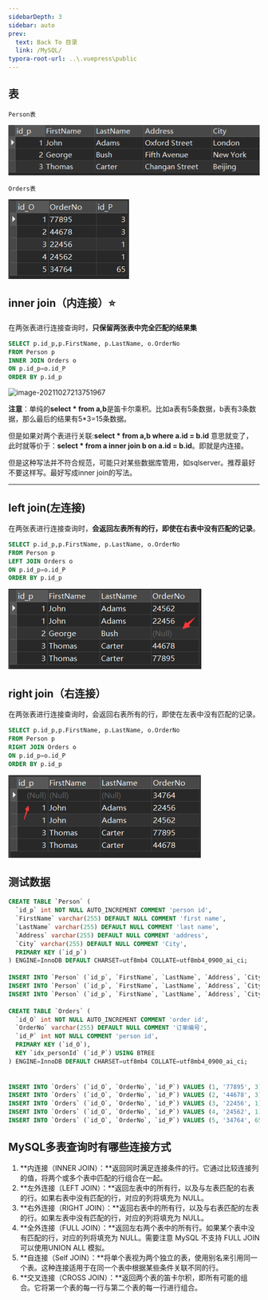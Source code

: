 ```yaml
---
sidebarDepth: 3
sidebar: auto
prev:
  text: Back To 目录
  link: /MySQL/
typora-root-url: ..\.vuepress\public
---
```




## 表

`Person表`

![image-20211027213211152](/images/MySQL/image-20211027213211152.png)

`Orders表`

![image-20211027213411660](/images/MySQL/image-20211027213411660.png)



## inner join（内连接）⭐

在两张表进行连接查询时，**只保留两张表中完全匹配的结果集**

```sql
SELECT p.id_p,p.FirstName, p.LastName, o.OrderNo
FROM Person p
INNER JOIN Orders o
ON p.id_p=o.id_P
ORDER BY p.id_p
```

![image-20211027213751967](/../../../../saas-yong/fullstack/Java架构师之路/Mysql/imgs/image-20211027213751967.png)

**注意**：单纯的**select * from a,b**是笛卡尔乘积。比如a表有5条数据，b表有3条数据，那么最后的结果有5*3=15条数据。

但是如果对两个表进行关联:**select * from a,b where a.id = b.id** 意思就变了，此时就等价于：**select * from a inner join b on a.id = b.id**。即就是内连接。

但是这种写法并不符合规范，可能只对某些数据库管用，如sqlserver。推荐最好不要这样写。最好写成inner join的写法。

--------



## left join(左连接)

在两张表进行连接查询时，**会返回左表所有的行，即使在右表中没有匹配的记录**。

```sql
SELECT p.id_p,p.FirstName, p.LastName, o.OrderNo
FROM Person p
LEFT JOIN Orders o
ON p.id_p=o.id_P
ORDER BY p.id_p
```

![image-20211027214033187](/images/MySQL/image-20211027214033187.png)



## right join（右连接）

在两张表进行连接查询时，会返回右表所有的行，即使在左表中没有匹配的记录。

```sql
SELECT p.id_p,p.FirstName, p.LastName, o.OrderNo
FROM Person p
RIGHT JOIN Orders o
ON p.id_p=o.id_P
ORDER BY p.id_p
```

![image-20211027214237150](/images/MySQL/image-20211027214237150.png)



## 测试数据

```sql
CREATE TABLE `Person` (
  `id_p` int NOT NULL AUTO_INCREMENT COMMENT 'person id',
  `FirstName` varchar(255) DEFAULT NULL COMMENT 'first name',
  `LastName` varchar(255) DEFAULT NULL COMMENT 'last name',
  `Address` varchar(255) DEFAULT NULL COMMENT 'address',
  `City` varchar(255) DEFAULT NULL COMMENT 'City',
  PRIMARY KEY (`id_p`)
) ENGINE=InnoDB DEFAULT CHARSET=utf8mb4 COLLATE=utf8mb4_0900_ai_ci;

INSERT INTO `Person` (`id_p`, `FirstName`, `LastName`, `Address`, `City`) VALUES (1, 'John', 'Adams', 'Oxford Street', 'London');
INSERT INTO `Person` (`id_p`, `FirstName`, `LastName`, `Address`, `City`) VALUES (2, 'George', 'Bush', 'Fifth Avenue', 'New York');
INSERT INTO `Person` (`id_p`, `FirstName`, `LastName`, `Address`, `City`) VALUES (3, 'Thomas', 'Carter', 'Changan Street', 'Beijing');

CREATE TABLE `Orders` (
  `id_O` int NOT NULL AUTO_INCREMENT COMMENT 'order id',
  `OrderNo` varchar(255) DEFAULT NULL COMMENT '订单编号',
  `id_P` int NOT NULL COMMENT 'person id',
  PRIMARY KEY (`id_O`),
  KEY `idx_personId` (`id_P`) USING BTREE
) ENGINE=InnoDB DEFAULT CHARSET=utf8mb4 COLLATE=utf8mb4_0900_ai_ci;


INSERT INTO `Orders` (`id_O`, `OrderNo`, `id_P`) VALUES (1, '77895', 3);
INSERT INTO `Orders` (`id_O`, `OrderNo`, `id_P`) VALUES (2, '44678', 3);
INSERT INTO `Orders` (`id_O`, `OrderNo`, `id_P`) VALUES (3, '22456', 1);
INSERT INTO `Orders` (`id_O`, `OrderNo`, `id_P`) VALUES (4, '24562', 1);
INSERT INTO `Orders` (`id_O`, `OrderNo`, `id_P`) VALUES (5, '34764', 65);

```



## MySQL多表查询时有哪些连接方式

1. **内连接（INNER JOIN）：**返回同时满足连接条件的行。它通过比较连接列的值，将两个或多个表中匹配的行组合在一起。
2. **左外连接（LEFT JOIN）：**返回左表中的所有行，以及与左表匹配的右表的行。如果右表中没有匹配的行，对应的列将填充为 NULL。
3. **右外连接（RIGHT JOIN）：**返回右表中的所有行，以及与右表匹配的左表的行。如果左表中没有匹配的行，对应的列将填充为 NULL。
4. **全外连接（FULL JOIN）：**返回左右两个表中的所有行。如果某个表中没有匹配的行，对应的列将填充为 NULL。需要注意 MySQL 不支持 FULL JOIN 可以使用UNION ALL 模拟。
5. **自连接（Self JOIN）：**将单个表视为两个独立的表，使用别名来引用同一个表。这种连接适用于在同一个表中根据某些条件关联不同的行。
6. **交叉连接（CROSS JOIN）：**返回两个表的笛卡尔积，即所有可能的组合。它将第一个表的每一行与第二个表的每一行进行组合。
